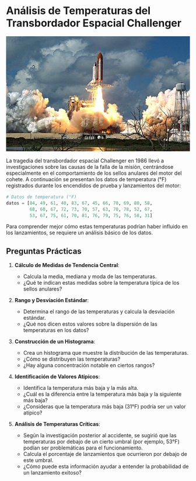 # Análisis de Temperaturas del Transbordador Espacial Challenger

![transbordador](transbordador.jpg)

La tragedia del transbordador espacial Challenger en 1986 llevó a investigaciones sobre las causas de la falla de la misión, centrándose especialmente en el comportamiento de los sellos anulares del motor del cohete. A continuación se presentan los datos de temperatura (°F) registrados durante los encendidos de prueba y lanzamientos del motor:

```python
# Datos de temperatura (°F)
datos = [84, 49, 61, 40, 83, 67, 45, 66, 70, 69, 80, 58,
         68, 60, 67, 72, 73, 70, 57, 63, 70, 78, 52, 67,
         53, 67, 75, 61, 70, 81, 76, 79, 75, 76, 58, 31]
```

Para comprender mejor cómo estas temperaturas podrían haber influido en los lanzamientos, se requiere un análisis básico de los datos.

## Preguntas Prácticas

1. **Cálculo de Medidas de Tendencia Central**:
   - Calcula la media, mediana y moda de las temperaturas.
   - ¿Qué te indican estas medidas sobre la temperatura típica de los sellos anulares?

2. **Rango y Desviación Estándar**:
   - Determina el rango de las temperaturas y calcula la desviación estándar.
   - ¿Qué nos dicen estos valores sobre la dispersión de las temperaturas en los datos?

3. **Construcción de un Histograma**:
   - Crea un histograma que muestre la distribución de las temperaturas.
   - ¿Cómo se distribuyen las temperaturas?
   - ¿Hay alguna concentración notable en ciertos rangos?

4. **Identificación de Valores Atípicos**:
   - Identifica la temperatura más baja y la más alta.
   - ¿Cuál es la diferencia entre la temperatura más baja y la siguiente más baja?
   - ¿Consideras que la temperatura más baja (31°F) podría ser un valor atípico?

5. **Análisis de Temperaturas Críticas**:
   - Según la investigación posterior al accidente, se sugirió que las temperaturas por debajo de un cierto umbral (por ejemplo, 53°F) podían ser problemáticas para el funcionamiento.
   - Calcula el porcentaje de lanzamientos que ocurrieron por debajo de este umbral.
   - ¿Cómo puede esta información ayudar a entender la probabilidad de un lanzamiento exitoso?
